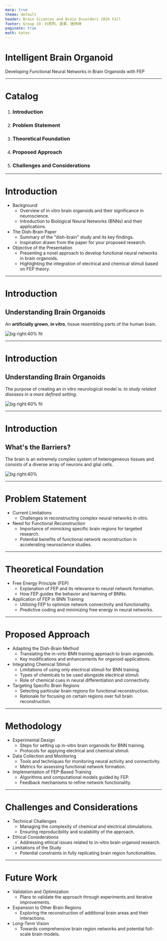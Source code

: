 ```yaml
---
marp: true
theme: default
header: Brain Sciences and Brain Disorders 2024 Fall
footer: Group 10：刘思昀、虞果、唐林峥
paginate: true
math: katex
---
```


# Intelligent Brain Organoid

Developing Functional Neural Networks in Brain Organoids with FEP

---

# Catalog

1. ### Introduction
1. ### Problem Statement
1. ### Theoretical Foundation
1. ### Proposed Approach
1. ### Challenges and Considerations


---

# Introduction
   - Background
     - Overview of in vitro brain organoids and their significance in neuroscience.
     - Introduction to Biological Neural Networks (BNNs) and their applications.
   - The Dish-Brain Paper
     - Summary of the "dish-brain" study and its key findings.
     - Inspiration drawn from the paper for your proposed research.
   - Objective of the Presentation
     - Presenting a novel approach to develop functional neural networks in brain organoids.
     - Highlighting the integration of electrical and chemical stimuli based on FEP theory.


---

# Introduction

## Understanding Brain Organoids

An **artificially grown**, **in vitro**, tissue resembling parts of the human brain.

![bg right:40% fit](image/slides/brain-organiods-flow.png)

---

# Introduction

## Understanding Brain Organoids

The purpose of creating an in vitro neurological model is: *to study related diseases in a more defined setting*.

![bg right:40% fit](image/slides/brain-organiods-flow.png)

---

# Introduction

## What's the Barriers?

The brain is an extremely complex system of heterogeneous tissues and consists of a diverse array of neurons and glial cells.

![bg right:40% ](image/slides/barin-complexity.png)

---

# Problem Statement
   - Current Limitations
     - Challenges in reconstructing complex neural networks in vitro.
   - Need for Functional Reconstruction
     - Importance of mimicking specific brain regions for targeted research.
     - Potential benefits of functional network reconstruction in accelerating neuroscience studies.


---

# Theoretical Foundation
   - Free Energy Principle (FEP)
     - Explanation of FEP and its relevance to neural network formation.
     - How FEP guides the behavior and learning of BNNs.
   - Application of FEP in BNN Training
     - Utilizing FEP to optimize network connectivity and functionality.
     - Predictive coding and minimizing free energy in neural networks.


---

# Proposed Approach
   - Adapting the Dish-Brain Method
     - Translating the in-virto BNN training approach to brain organoids.
     - Key modifications and enhancements for organoid applications.
   - Integrating Chemical Stimuli
     - Limitations of using only electrical stimuli for BNN training.
     - Types of chemicals to be used alongside electrical stimuli.
     - Role of chemical cues in neural differentiation and connectivity.
   - Targeting Specific Brain Regions
     - Selecting particular brain regions for functional reconstruction.
     - Rationale for focusing on certain regions over full brain reconstruction.


---

# Methodology
   - Experimental Design
     - Steps for setting up in-vitro brain organoids for BNN training.
     - Protocols for applying electrical and chemical stimuli.
   - Data Collection and Monitoring
     - Tools and techniques for monitoring neural activity and connectivity.
     - Metrics for assessing functional network formation.
   - Implementation of FEP-Based Training
     - Algorithms and computational models guided by FEP.
     - Feedback mechanisms to refine network functionality.


---

# Challenges and Considerations
   - Technical Challenges
     - Managing the complexity of chemical and electrical stimulations.
     - Ensuring reproducibility and scalability of the approach.
   - Ethical Considerations
     - Addressing ethical issues related to in-vitro brain organoid research.
   - Limitations of the Study
     - Potential constraints in fully replicating brain region functionalities.


---

# Future Work
   - Validation and Optimization
     - Plans to validate the approach through experiments and iterative improvements.
   - Expansion to Other Brain Regions
     - Exploring the reconstruction of additional brain areas and their interactions.
   - Long-Term Vision
     - Towards comprehensive brain region networks and potential full-scale brain models.
